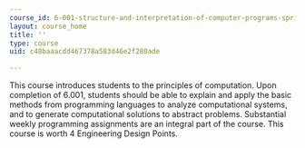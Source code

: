 ```yaml
---
course_id: 6-001-structure-and-interpretation-of-computer-programs-spring-2005
layout: course_home
title: ''
type: course
uid: c48baaacdd467378a583d46e2f280ade

---
```

This course introduces students to the principles of computation. Upon completion of 6.001, students should be able to explain and apply the basic methods from programming languages to analyze computational systems, and to generate computational solutions to abstract problems. Substantial weekly programming assignments are an integral part of the course. This course is worth 4 Engineering Design Points.
